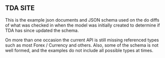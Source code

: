 ## TDA SITE
This is the example json documents and JSON schema used on the 
do diffs of what was checked in when the model was initially created to
determine if TDA has since updated the schema. 

On more than one occasion the current API is still missing referenced
types such as most Forex / Currency and others. Also, some of the 
schema is not well formed, and the examples do not include all possible
types at times.

